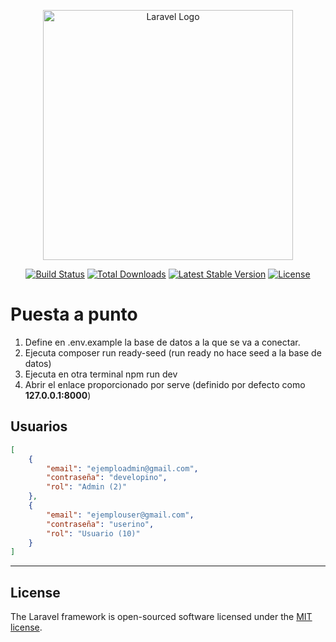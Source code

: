 <p align="center"><a href="https://laravel.com" target="_blank"><img src="https://raw.githubusercontent.com/laravel/art/master/logo-lockup/5%20SVG/2%20CMYK/1%20Full%20Color/laravel-logolockup-cmyk-red.svg" width="400" alt="Laravel Logo"></a></p>

<p align="center">
<a href="https://github.com/laravel/framework/actions"><img src="https://github.com/laravel/framework/workflows/tests/badge.svg" alt="Build Status"></a>
<a href="https://packagist.org/packages/laravel/framework"><img src="https://img.shields.io/packagist/dt/laravel/framework" alt="Total Downloads"></a>
<a href="https://packagist.org/packages/laravel/framework"><img src="https://img.shields.io/packagist/v/laravel/framework" alt="Latest Stable Version"></a>
<a href="https://packagist.org/packages/laravel/framework"><img src="https://img.shields.io/packagist/l/laravel/framework" alt="License"></a>
</p>

# Puesta a punto

1. Define en .env.example la base de datos a la que se va a conectar.
2. Ejecuta composer run ready-seed (run ready no hace seed a la base de datos)
3. Ejecuta en otra terminal npm run dev
4. Abrir el enlace proporcionado por serve (definido por defecto como **127.0.0.1:8000**)

## Usuarios
```json
[
    {
        "email": "ejemploadmin@gmail.com",
        "contraseña": "developino",
        "rol": "Admin (2)"
    },
    {
        "email": "ejemplouser@gmail.com",
        "contraseña": "userino",
        "rol": "Usuario (10)"
    }
]
```
---

## License

The Laravel framework is open-sourced software licensed under the [MIT license](https://opensource.org/licenses/MIT).
